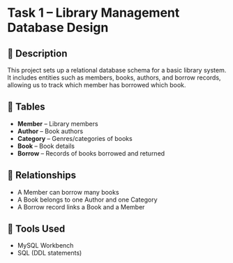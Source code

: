 # Task 1 – Library Management Database Design

## 📌 Description
This project sets up a relational database schema for a basic library system. It includes entities such as members, books, authors, and borrow records, allowing us to track which member has borrowed which book.

## 🧾 Tables
- **Member** – Library members
- **Author** – Book authors
- **Category** – Genres/categories of books
- **Book** – Book details
- **Borrow** – Records of books borrowed and returned

## 🔄 Relationships
- A Member can borrow many books
- A Book belongs to one Author and one Category
- A Borrow record links a Book and a Member

## 💾 Tools Used
- MySQL Workbench
- SQL (DDL statements)
